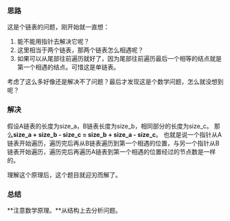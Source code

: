 ### 思路
这是个链表的问题，刚开始就一直想：
1. 能不能用指针去解决它呢？
2. 这里相当于两个链表，那两个链表怎么相遇呢？
3. 如果可以从尾部往前遍历就好了，因为尾部往前遍历最后一个相等的结点就是第一个相遇的结点。可惜这是单链表。

考虑了这么多好像还是解决不了问题？最后才发现这是个数学问题，怎么就没想到呢？

### 解决
假设A链表的长度为size_a，B链表长度为size_b，相同部分的长度为size_c。
那么**size_a + size_b - size_c = size_b + size_a - size_c**。
也就是说一个指针从A链表开始遍历，遍历完后再从B链表遍历到第一个相遇的位置，与另一个指针从B链表开始遍历，遍历完后再遍历A链表到第一个相遇的位置经过的节点数是一样的。

理解这个原理后，这个题目就迎刃而解了。

### 总结
**注意数学原理。**从结构上去分析问题。